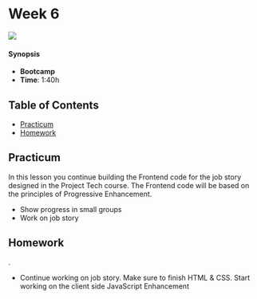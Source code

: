 <!--lint disable no-html-->

# Week 6

![][cover]

#### Synopsis

*   **Bootcamp**
*   **Time**: 1:40h

## Table of Contents
* [Practicum](#practicum)
* [Homework](#homework)


## Practicum
In this lesson you continue building the Frontend code for the job story designed in the Project Tech course. The Frontend code  will be based on the principles of Progressive Enhancement.

* Show progress in small groups
* Work on job story

## Homework
.
* Continue working on job story. Make sure to finish HTML & CSS. Start working on the client side JavaScript Enhancement

[cover]: https://eloquentjavascript.net/img/chapter_picture_18.jpg

